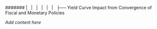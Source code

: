 ####### |   |   |   |   |   |   ├── Yield Curve Impact from Convergence of Fiscal and Monetary Policies

*Add content here*